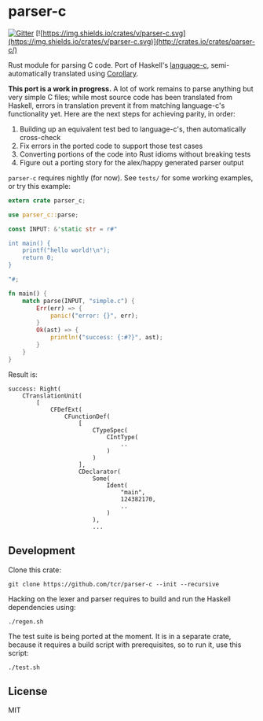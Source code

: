 # parser-c

[![Gitter](https://img.shields.io/gitter/room/tcr/parser-c.svg)](http://gitter.im/parser-c/Lobby) [![https://img.shields.io/crates/v/parser-c.svg](https://img.shields.io/crates/v/parser-c.svg)](http://crates.io/crates/parser-c/)

Rust module for parsing C code. Port of Haskell's [language-c](https://github.com/visq/language-c), semi-automatically translated using [Corollary](https://github.com/tcr/corrode-but-in-rust).

**This port is a work in progress.** A lot of work remains to parse anything but very simple C files; while most source code has been translated from Haskell, errors in translation prevent it from matching language-c's functionality yet. Here are the next steps for achieving parity, in order:

1. Building up an equivalent test bed to language-c's, then automatically cross-check
1. Fix errors in the ported code to support those test cases
1. Converting portions of the code into Rust idioms without breaking tests
1. Figure out a porting story for the alex/happy generated parser output

`parser-c` requires nightly (for now). See `tests/` for some working examples, or try this example:

```rust
extern crate parser_c;

use parser_c::parse;

const INPUT: &'static str = r#"

int main() {
    printf("hello world!\n");
    return 0;
}

"#;

fn main() {
    match parse(INPUT, "simple.c") {
        Err(err) => {
            panic!("error: {}", err);
        }
        Ok(ast) => {
            println!("success: {:#?}", ast);
        }
    }
}
```

Result is:

```
success: Right(
    CTranslationUnit(
        [
            CFDefExt(
                CFunctionDef(
                    [
                        CTypeSpec(
                            CIntType(
                                ..
                            )
                        )
                    ],
                    CDeclarator(
                        Some(
                            Ident(
                                "main",
                                124382170,
                                ..
                            )
                        ),
                        ...
```

## Development

Clone this crate:

```
git clone https://github.com/tcr/parser-c --init --recursive
```

Hacking on the lexer and parser requires to build and run the Haskell
dependencies using:

```
./regen.sh
```

The test suite is being ported at the moment.  It is in a separate crate,
because it requires a build script with prerequisites, so to run it, use
this script:

```
./test.sh
```

## License

MIT
